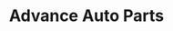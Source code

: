 ---
title: "Advance Auto Parts"
url: /chicago/advance-auto-parts-north-central-avenue/
shop: car parts
---